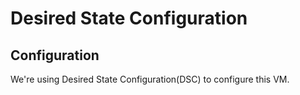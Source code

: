 # Desired State Configuration

## Configuration

We're using Desired State Configuration(DSC) to configure this VM.